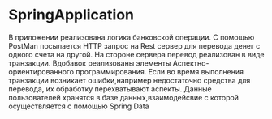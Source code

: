 # SpringApplication
В приложении реализована логика банковской операции.
С помощью PostMan посылается HTTP запрос на Rest сервер для перевода денег с одного счета на другой.
На стороне сервера  перевод реализован в виде транзакции.
Вдобавок реализованы элементы Аспектно-ориентированного программирования.
Если во время выполнения транзакции возникает ошибки,например недостаточно средства для перевода, их обработку перехватывают аспекты. 
Данные пользователей хранятся в базе данных,взаимодейсвие с которой осуществляется с помощью Spring Data
